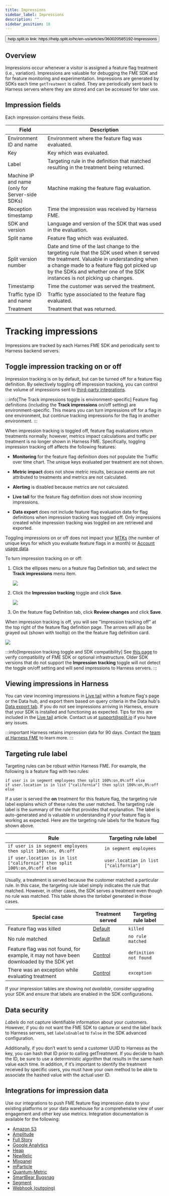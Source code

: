 ```yaml
---
title: Impressions
sidebar_label: Impressions
description: ""
sidebar_position: 18
---
```


<p>
  <button style={{borderRadius:'8px', border:'1px', fontFamily:'Courier New', fontWeight:'800', textAlign:'left'}}> help.split.io link: https://help.split.io/hc/en-us/articles/360020585192-Impressions </button>
</p>

## Overview

Impressions occur whenever a visitor is assigned a feature flag treatment (i.e., variation). Impressions are valuable for debugging the FME SDK and for feature monitoring and experimentation. Impressions are generated by SDKs each time `getTreatment` is called. They are periodically sent back to Harness servers where they are stored and can be accessed for later use.

## Impression fields
Each impression contains these fields.

| Field | Description |
| --- | --- |
| Environment ID and name | Environment where the feature flag was evaluated. |
| Key | Key which was evaluated. |
| Label | Targeting rule in the definition that matched resulting in the treatment being returned. |
| Machine IP and name <br /> (only for Server-side SDKs) | Machine making the feature flag evaluation. |
| Reception timestamp | Time the impression was received by Harness FME. |
| SDK and version | Language and version of the SDK that was used in the evaluation. |
| Split name | Feature flag which was evaluated. |
| Split version number | Date and time of the last change to the targeting rule that the SDK used when it served the treatment. Valuable in understanding when a change made to a feature flag got picked up by the SDKs and whether one of the SDK instances is not picking up changes. |
| Timestamp | Time the customer was served the treatment. |
| Traffic type ID and name | Traffic type associated to the feature flag evaluated. |
| Treatment | Treatment that was returned. |

# Tracking impressions

Impressions are tracked by each Harnes FME SDK and periodically sent to Harness backend servers.

## Toggle impression tracking on or off

Impression tracking is on by default, but can be turned off for a feature flag definition. By selectively toggling off impression tracking, you can control the volume of impressions sent to [third-party integrations](#integrations-for-impression-data).

:::info[The Track impressions toggle is environment-specific]
Feature flag definitions (including the **Track impressions** on/off setting) are environment-specific. This means you can turn impressions off for a flag in one environment, but continue tracking impressions for the flag in another environment.
:::

When impression tracking is toggled off, feature flag evaluations return treatments normally; however, metrics impact calculations and traffic per treatment is no longer shown in Harness FME. Specifically, toggling impression tracking off affects the following features:

* **Monitoring** for the feature flag definition does not populate the Traffic over time chart. The unique keys evaluated per treatment are not shown.

* **Metric impact** does not show metric results, because events are not attributed to treatments and metrics are not calculated.

* **Alerting** is disabled because metrics are not calculated.

* **Live tail** for the feature flag definition does not show incoming impressions.

* **Data export** does not include feature flag evaluation data for flag definitions when impression tracking was toggled off. Only impressions created while impression tracking was toggled on are retrieved and exported.

Toggling impressions on or off does not impact your [MTKs](https://help.split.io/hc/en-us/articles/26978089134349-MTK-Usage-and-Comparing-Counts#what-is-an-mtk) (the number of unique keys for which you evaluate feature flags in a month) or [Account usage data](https://help.split.io/hc/en-us/articles/360034159232-Account-usage-data#usage-data).

To turn impression tracking on or off:

1. Click the ellipses menu on a feature flag Definition tab, and select the **Track impressions** menu item.

   ![](./static/impressions-track-impressions-menu.png)

2. Click the **Impression tracking** toggle and click **Save**.

   ![](./static/impressions-toggle.png)

3. On the feature flag Definition tab, click **Review changes** and click **Save**.

When impression tracking is off, you will see "Impression tracking off" at the top right of the feature flag definition page. The arrows will also be grayed out (shown with tooltip) on the the feature flag definition card.

![](./static/impressions-tracking-visual-cues.png)

:::info[Impression tracking toggle and SDK compatibility]
See [this page](/docs/feature-management-experimentation/feature-management/faqs/is-the-feature-flag-impression-toggle-supported) to verify compatibility of FME SDK or optional infrastructure. Older SDK versions that do not support the **Impression tracking** toggle will not detect the toggle on/off setting and will send impressions to Harness servers.
:::

## Viewing impressions in Harness

You can view incoming impressions in [Live tail](/docs/feature-management-experimentation/feature-management/live-tail) within a feature flag's page or the Data hub, and export them based on query criteria in the Data hub's [Data export tab](/docs/feature-management-experimentation/feature-management/export-data). If you do not see impressions arriving in Harness, ensure that your SDK is installed and functioning as expected. Tips for this are included in the [Live tail](/docs/feature-management-experimentation/feature-management/live-tail) article. Contact us at [support@split.io](mailto:support@split.io) if you have any issues. 

:::important
Harness retains impression data for 90 days. Contact the [team at Harness FME](mailto:support@split.io) to learn more.
:::

## Targeting rule label
 
Targeting rules can be robust within Harness FME. For example, the following is a feature flag with two rules:

```
if user is in segment employees then split 100%:on,0%:off else
if user.location is in list ["california"] then split 100%:on,0%:off else
```

If a user is served the **on** treatment for this feature flag, the targeting rule label explains which of these rules the user matched. The targeting rule label is the summary of the rule that provides that explanation. The label is auto-generated and is valuable in understanding if your feature flag is working as expected. Here are the targeting rule labels for the feature flag shown above.

| **Rule** | **Targeting rule label** | 
| --- | --- | 
| `if user is in segment employees then split 100%:on, 0%:off` | `in segment employees` |
| `if user.location is in list ["california"] then split 100%:on,0%:off else` | `user.location in list ["california"]` |
 
Usually, a treatment is served because the customer matched a particular rule. In this case, the targeting rule label simply indicates the rule that matched. However, in other cases, the SDK serves a treatment even though no rule was matched. This table shows the *tarlabel* generated in those cases.
 
| **Special case** | **Treatment served** | **Targeting rule label** |
| --- | --- | --- |
| Feature flag was killed | [Default](/docs/feature-management-experimentation/feature-management/default-treatment) | `killed` |
| No rule matched | [Default](/docs/feature-management-experimentation/feature-management/default-treatment) | `no rule matched` |
| Feature flag was not found, for example, it may not have been downloaded by the SDK yet | [Control](/docs/feature-management-experimentation/feature-management/control-treatment) | `definition not found` |
| There was an exception while evaluating treatment | [Control](/docs/feature-management-experimentation/feature-management/control-treatment) | `exception`  |

If your impression tables are showing *not available*, consider upgrading your SDK and ensure that labels are enabled in the SDK configurations.

## Data security
 
*Labels* do not capture identifiable information about your customers. However, if you do not want the FME SDK to capture or send the label back to Harness servers, set `labelsEnabled` to `false` in the SDK advanced configuration.

Additionally, if you don’t want to send a customer UUID to Harness as the key, you can hash that ID prior to calling getTreatment. If you decide to hash the ID, be sure to use a deterministic algorithm that results in the same hash value each time. In addition, if it’s important to identify the treatment received by specific users, you must have your own method to be able to associate the hashed value with the actual user ID.

## Integrations for impression data

Use our integrations to push FME feature flag impression data to your existing platforms or your data warehouse for a comprehensive view of user engagement and other key use metrics. Integration documentation is available for the following:
- [Amazon S3](/docs/feature-management-experimentation/integrations/amazon-s3)
- [Amplitude](/docs/feature-management-experimentation/integrations/amplitude)
- [Full Story](/docs/feature-management-experimentation/integrations/fullstory)
- [Google Analytics](/docs/feature-management-experimentation/integrations/google-analytics)
- [Heap](/docs/feature-management-experimentation/integrations/heap)
- [NewRelic](/docs/feature-management-experimentation/integrations/new-relic)
- [Mixpanel](/docs/feature-management-experimentation/integrations/mixpanel)
- [mParticle](/docs/feature-management-experimentation/integrations/mparticle)
- [Quantum-Metric](/docs/feature-management-experimentation/integrations/quantummetric)
- [SmartBear Bugsnag](/docs/feature-management-experimentation/integrations/bugsnag)
- [Segment](/docs/feature-management-experimentation/integrations/segment)
- [Webhook (outgoing)](https://help.split.io/hc/en-us/articles/360020700232)
